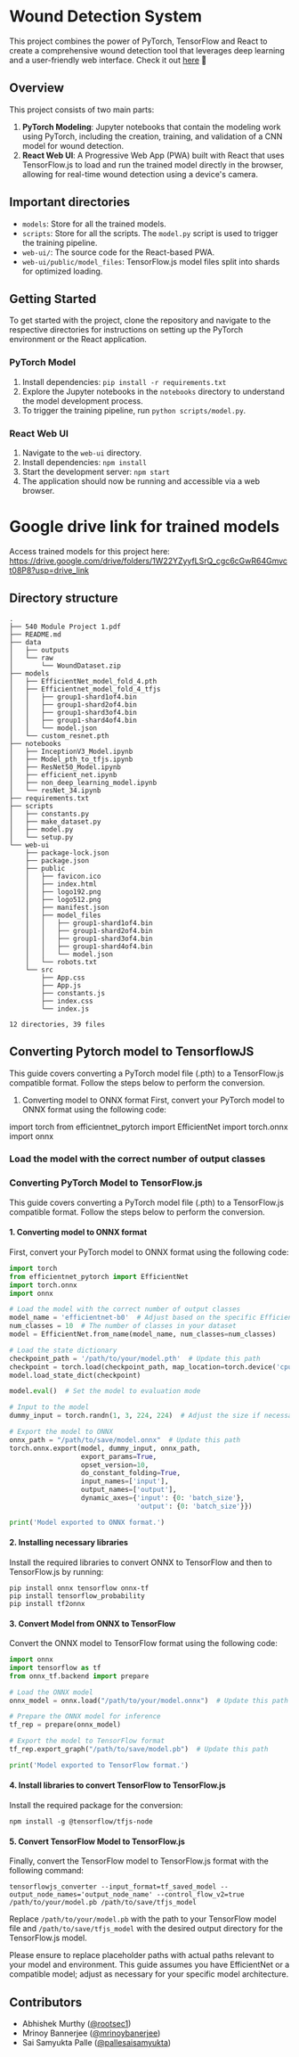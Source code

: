 # Wound Detection System

This project combines the power of PyTorch, TensorFlow and React to create a comprehensive wound detection tool that leverages deep learning and a user-friendly web interface.
Check it out [here](https://main--eclectic-chebakia-d6873a.netlify.app/) 🚀

## Overview

This project consists of two main parts:

1. **PyTorch Modeling**: Jupyter notebooks that contain the modeling work using PyTorch, including the creation, training, and validation of a CNN model for wound detection.
2. **React Web UI**: A Progressive Web App (PWA) built with React that uses TensorFlow.js to load and run the trained model directly in the browser, allowing for real-time wound detection using a device's camera.

## Important directories

- `models`: Store for all the trained models.
- `scripts`: Store for all the scripts. The `model.py` script is used to trigger the training pipeline.
- `web-ui/`: The source code for the React-based PWA.
- `web-ui/public/model_files`: TensorFlow.js model files split into shards for optimized loading.

## Getting Started

To get started with the project, clone the repository and navigate to the respective directories for instructions on setting up the PyTorch environment or the React application.

### PyTorch Model

1. Install dependencies: `pip install -r requirements.txt`
2. Explore the Jupyter notebooks in the `notebooks` directory to understand the model development process.
3. To trigger the training pipeline, run `python scripts/model.py`.

### React Web UI

1. Navigate to the `web-ui` directory.
2. Install dependencies: `npm install`
3. Start the development server: `npm start`
4. The application should now be running and accessible via a web browser.


# Google drive link for trained models

Access trained models for this project here: https://drive.google.com/drive/folders/1W22YZyyfLSrQ_cgc6cGwR64Gmvct08P8?usp=drive_link

## Directory structure

```
.
├── 540 Module Project 1.pdf
├── README.md
├── data
│   ├── outputs
│   └── raw
│       └── WoundDataset.zip
├── models
│   ├── EfficientNet_model_fold_4.pth
│   ├── Efficientnet_model_fold_4_tfjs
│   │   ├── group1-shard1of4.bin
│   │   ├── group1-shard2of4.bin
│   │   ├── group1-shard3of4.bin
│   │   ├── group1-shard4of4.bin
│   │   └── model.json
│   └── custom_resnet.pth
├── notebooks
│   ├── InceptionV3_Model.ipynb
│   ├── Model_pth_to_tfjs.ipynb
│   ├── ResNet50_Model.ipynb
│   ├── efficient_net.ipynb
│   ├── non_deep_learning_model.ipynb
│   └── resNet_34.ipynb
├── requirements.txt
├── scripts
│   ├── constants.py
│   ├── make_dataset.py
│   ├── model.py
│   └── setup.py
└── web-ui
    ├── package-lock.json
    ├── package.json
    ├── public
    │   ├── favicon.ico
    │   ├── index.html
    │   ├── logo192.png
    │   ├── logo512.png
    │   ├── manifest.json
    │   ├── model_files
    │   │   ├── group1-shard1of4.bin
    │   │   ├── group1-shard2of4.bin
    │   │   ├── group1-shard3of4.bin
    │   │   ├── group1-shard4of4.bin
    │   │   └── model.json
    │   └── robots.txt
    └── src
        ├── App.css
        ├── App.js
        ├── constants.js
        ├── index.css
        └── index.js

12 directories, 39 files
```

## Converting Pytorch model to TensorflowJS

This guide covers converting a PyTorch model file (.pth) to a TensorFlow.js compatible format. Follow the steps below to perform the conversion.

1. Converting model to ONNX format
First, convert your PyTorch model to ONNX format using the following code:

import torch
from efficientnet_pytorch import EfficientNet
import torch.onnx
import onnx

### Load the model with the correct number of output classes

### Converting PyTorch Model to TensorFlow.js

This guide covers converting a PyTorch model file (.pth) to a TensorFlow.js compatible format. Follow the steps below to perform the conversion.

#### 1. Converting model to ONNX format
First, convert your PyTorch model to ONNX format using the following code:

```python
import torch
from efficientnet_pytorch import EfficientNet
import torch.onnx
import onnx

# Load the model with the correct number of output classes
model_name = 'efficientnet-b0'  # Adjust based on the specific EfficientNet variant you used
num_classes = 10  # The number of classes in your dataset
model = EfficientNet.from_name(model_name, num_classes=num_classes)

# Load the state dictionary
checkpoint_path = '/path/to/your/model.pth'  # Update this path
checkpoint = torch.load(checkpoint_path, map_location=torch.device('cpu'))
model.load_state_dict(checkpoint)

model.eval()  # Set the model to evaluation mode

# Input to the model
dummy_input = torch.randn(1, 3, 224, 224)  # Adjust the size if necessary for EfficientNet

# Export the model to ONNX
onnx_path = "/path/to/save/model.onnx"  # Update this path
torch.onnx.export(model, dummy_input, onnx_path,
                  export_params=True,
                  opset_version=10,
                  do_constant_folding=True,
                  input_names=['input'],
                  output_names=['output'],
                  dynamic_axes={'input': {0: 'batch_size'},
                                'output': {0: 'batch_size'}})

print('Model exported to ONNX format.')
```

#### 2. Installing necessary libraries
Install the required libraries to convert ONNX to TensorFlow and then to TensorFlow.js by running:

```shell
pip install onnx tensorflow onnx-tf
pip install tensorflow_probability
pip install tf2onnx
```

#### 3. Convert Model from ONNX to TensorFlow
Convert the ONNX model to TensorFlow format using the following code:

```python
import onnx
import tensorflow as tf
from onnx_tf.backend import prepare

# Load the ONNX model
onnx_model = onnx.load("/path/to/your/model.onnx")  # Update this path

# Prepare the ONNX model for inference
tf_rep = prepare(onnx_model)

# Export the model to TensorFlow format
tf_rep.export_graph("/path/to/save/model.pb")  # Update this path

print('Model exported to TensorFlow format.')
```

#### 4. Install libraries to convert TensorFlow to TensorFlow.js
Install the required package for the conversion:

```shell
npm install -g @tensorflow/tfjs-node
```

#### 5. Convert TensorFlow Model to TensorFlow.js
Finally, convert the TensorFlow model to TensorFlow.js format with the following command:

```shell
tensorflowjs_converter --input_format=tf_saved_model --output_node_names='output_node_name' --control_flow_v2=true /path/to/your/model.pb /path/to/save/tfjs_model
```

Replace `/path/to/your/model.pb` with the path to your TensorFlow model file and `/path/to/save/tfjs_model` with the desired output directory for the TensorFlow.js model.

Please ensure to replace placeholder paths with actual paths relevant to your model and environment. This guide assumes you have EfficientNet or a compatible model; adjust as necessary for your specific model architecture.



## Contributors

- Abhishek Murthy ([@rootsec1](https://github.com/rootsec1))
- Mrinoy Bannerjee ([@mrinoybanerjee](https://github.com/mrinoybanerjee))
- Sai Samyukta Palle ([@pallesaisamyukta](https://github.com/pallesaisamyukta))
